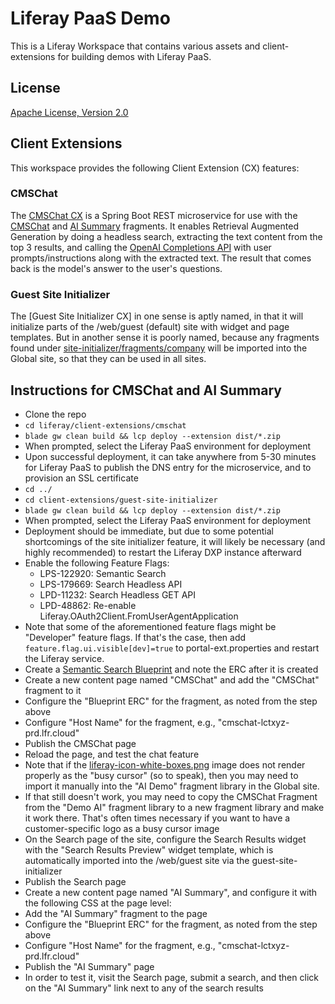 # Liferay PaaS Demo

This is a Liferay Workspace that contains various assets and client-extensions for building demos with Liferay PaaS.

## License

[Apache License, Version 2.0](http://www.apache.org/licenses/LICENSE-2.0)

## Client Extensions

This workspace provides the following Client Extension (CX) features:

### CMSChat

The [CMSChat CX](liferay/client-extensions/cmschat) is a Spring Boot REST microservice for use with the [CMSChat](liferay/client-extensions/guest-site-initializer/site-initializer/fragments/company/demo-ai/cmschat) and [AI Summary](liferay/client-extensions/guest-site-initializer/site-initializer/fragments/company/demo-ai/cmschat) fragments. It enables Retrieval Augmented Generation by doing a headless search, extracting the text content from the top 3 results, and calling the [OpenAI Completions API](https://platform.openai.com/docs/api-reference/completions) with user prompts/instructions along with the extracted text. The result that comes back is the model's answer to the user's questions.

### Guest Site Initializer

The [Guest Site Initializer CX] in one sense is aptly named, in that it will initialize parts of the /web/guest (default) site with widget and page templates. But in another sense it is poorly named, because any fragments found under [site-initializer/fragments/company](liferay/client-extensions/guest-site-initializer/site-initializer/fragments/company) will be imported into the Global site, so that they can be used in all sites.

## Instructions for CMSChat and AI Summary

- Clone the repo
- `cd liferay/client-extensions/cmschat`
- `blade gw clean build && lcp deploy --extension dist/*.zip`
- When prompted, select the Liferay PaaS environment for deployment
- Upon successful deployment, it can take anywhere from 5-30 minutes for Liferay PaaS to publish the DNS entry for the microservice, and to provision an SSL certificate
- `cd ../`
- `cd client-extensions/guest-site-initializer`
- `blade gw clean build && lcp deploy --extension dist/*.zip`
- When prompted, select the Liferay PaaS environment for deployment
- Deployment should be immediate, but due to some potential shortcomings of the site initializer feature, it will likely be necessary (and highly recommended) to restart the Liferay DXP instance afterward
- Enable the following Feature Flags:
  - LPS-122920: Semantic Search
  - LPS-179669: Search Headless API
  - LPD-11232: Search Headless GET API
  - LPD-48862: Re-enable Liferay.OAuth2Client.FromUserAgentApplication
- Note that some of the aforementioned feature flags might be "Developer" feature flags. If that's the case, then add `feature.flag.ui.visible[dev]=true` to portal-ext.properties and restart the Liferay service.
- Create a [Semantic Search Blueprint](https://learn.liferay.com/w/dxp/search/liferay-enterprise-search/semantic-search/creating-a-search-blueprint-for-semantic-search) and note the ERC after it is created
- Create a new content page named "CMSChat" and add the "CMSChat" fragment to it
- Configure the "Blueprint ERC" for the fragment, as noted from the step above
- Configure "Host Name" for the fragment, e.g., "cmschat-lctxyz-prd.lfr.cloud"
- Publish the CMSChat page
- Reload the page, and test the chat feature
- Note that if the [liferay-icon-white-boxes.png](liferay/client-extensions/guest-site-initializer/site-initializer/fragments/cmschat/liferay-icon-white-boxes.png) image does not render properly as the "busy cursor" (so to speak), then you may need to import it manually into the "AI Demo" fragment library in the Global site.
- If that still doesn't work, you may need to copy the CMSChat Fragment from the "Demo AI" fragment library to a new fragment library and make it work there. That's often times necessary if you want to have a customer-specific logo as a busy cursor image
- On the Search page of the site, configure the Search Results widget with the "Search Results Preview" widget template, which is automatically imported into the /web/guest site via the guest-site-initializer
- Publish the Search page
- Create a new content page named "AI Summary", and configure it with the following CSS at the page level:
- Add the "AI Summary" fragment to the page
- Configure the "Blueprint ERC" for the fragment, as noted from the step above
- Configure "Host Name" for the fragment, e.g., "cmschat-lctxyz-prd.lfr.cloud"
- Publish the "AI Summary" page
- In order to test it, visit the Search page, submit a search, and then click on the "AI Summary" link next to any of the search results
